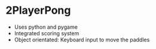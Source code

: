 # 2PlayerPong
- Uses python and pygame
- Integrated scoring system
- Object orientated: Keyboard input to move the paddles
